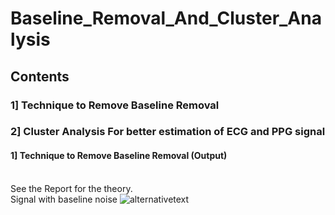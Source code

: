 # Baseline_Removal_And_Cluster_Analysis
## Contents<br>
### 1] Technique to Remove Baseline Removal<br>
### 2] Cluster Analysis For better estimation of ECG and PPG signal<br>

#### 1] Technique to Remove Baseline Removal (Output)
<br>See the Report for the theory.
<br> Signal with baseline noise
![alternativetext](https://github.com/waranyoghes/baseline_removal_and_cluster_analysis/img/blob/master/baseline_nosie.png?raw=true)




